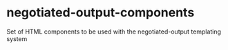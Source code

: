 # negotiated-output-components
Set of HTML components to be used with the negotiated-output templating system
